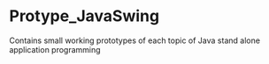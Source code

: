 # Protype_JavaSwing
Contains small working prototypes of each topic of Java stand alone application programming 
